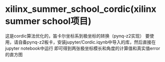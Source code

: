 # xilinx_summer_school_cordic(xilinx summer school项目)
这是cordic算法优化的，笛卡尔坐标系到极坐标的转换（pynq-z2实现）
要使用，请自备pynq-z2板卡，安装jupyter/Cordic.iqynb中导入的库，然后直接在jupyter notebook中运行
即可得到两张极坐标模长和角度的计算值和真实值error的直方图
